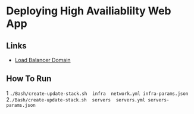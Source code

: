 # Deploying High Availiablilty Web App

## Links

* [Load Balancer Domain](http://serve-webap-1q58tslduhqsz-284345944.us-east-1.elb.amazonaws.com/)

## How To Run
1 ```./Bash/create-update-stack.sh  infra  network.yml infra-params.json```
2```./Bash/create-update-stack.sh  servers  servers.yml servers-params.json```